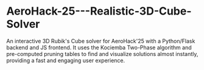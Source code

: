 # AeroHack-25---Realistic-3D-Cube-Solver
An interactive 3D Rubik's Cube solver for AeroHack'25 with a Python/Flask backend and JS frontend. It uses the Kociemba Two-Phase algorithm and pre-computed pruning tables to find and visualize solutions almost instantly, providing a fast and engaging user experience.
